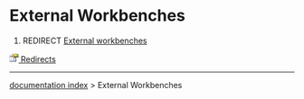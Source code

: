 # External Workbenches
1.  REDIRECT [External workbenches](External_workbenches.md)



[<img src="images/Property.png" style="width:16px"> Redirects](Category_Redirects.md)

---
[documentation index](../README.md) > External Workbenches
